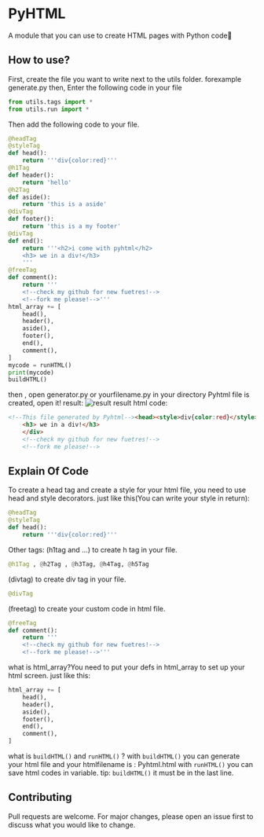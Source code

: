 # PyHTML
A module that you can use to create HTML pages with Python code🐍
## How to use?
First, create the file you want to write next to the utils folder.  forexample generate.py
then,
Enter the following code in your file
```python
from utils.tags import *
from utils.run import *
```
Then add the following code to your file.
```python
@headTag
@styleTag
def head():
	return '''div{color:red}'''
@h1Tag
def header():
	return 'hello'
@h2Tag	
def aside():
	return 'this is a aside'
@divTag
def footer():
	return 'this is a my footer'
@divTag
def end():
	return '''<h2>i come with pyhtml</h2>
	<h3> we in a div!</h3>
	'''
@freeTag
def comment():
	return '''
	<!--check my github for new fuetres!-->
	<!--fork me please!-->'''
html_array += [
	head(),
	header(),
	aside(),
	footer(),
	end(),
	comment(),
]
mycode = runHTML()
print(mycode)
buildHTML()
```
then , open generator.py or yourfilename.py
in your directory Pyhtml file is created, open it!
result:
![result](http://s5.picofile.com/file/8397114292/Pyhtml_html_Google_Chrome_25_02_1399_04_44_43_%D8%A8_%D8%B8.png)
result html code:
```html
<!--This file generated by Pyhtml--><head><style>div{color:red}</style></head><h1>hello</h1><h2>this is a aside</h2><div>this is a my footer</div><div><h2>i come with pyhtml</h2>
	<h3> we in a div!</h3>
	</div>
	<!--check my github for new fuetres!-->
	<!--fork me please!-->
```
## Explain Of Code
To create a head tag and create a style for your html file, you need to use head and style decorators.
just like this(You can write your style in return):
```python
@headTag
@styleTag
def head():
	return '''div{color:red}'''
```
Other tags:
(h1tag and ...) to create h tag in your file. 
```python
@h1Tag , @h2Tag , @h3Tag, @h4Tag, @h5Tag
```
(divtag) to create div tag in your file. 
```python
@divTag 
```
(freetag) to create your custom code in html file. 
```python
@freeTag
def comment():
	return '''
	<!--check my github for new fuetres!-->
	<!--fork me please!-->'''
```
what is html_array?You need to put your defs in html_array to set up your html screen.
just like this:
```python
html_array += [
	head(),
	header(),
	aside(),
	footer(),
	end(),
	comment(),
]
```
what is ```buildHTML()``` and  ```runHTML()``` ?
with  ```buildHTML()``` you can generate your html file  and your htmlfilename is : Pyhtml.html
with  ```runHTML()``` you can save html codes in variable.
tip: ```buildHTML()``` it must be in the last line.
## Contributing
Pull requests are welcome. For major changes, please open an issue first to discuss what you would like to change.
